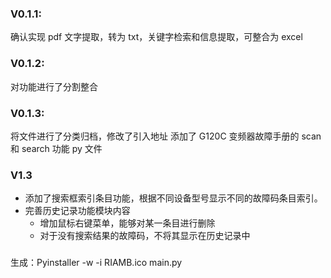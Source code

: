 ### V0.1.1:

确认实现 pdf 文字提取，转为 txt，关键字检索和信息提取，可整合为 excel

### V0.1.2:

对功能进行了分割整合

### V0.1.3:

将文件进行了分类归档，修改了引入地址
添加了 G120C 变频器故障手册的 scan 和 search 功能 py 文件

### V1.3

- 添加了搜索框索引条目功能，根据不同设备型号显示不同的故障码条目索引。
- 完善历史记录功能模块内容
  - 增加鼠标右键菜单，能够对某一条目进行删除
  - 对于没有搜索结果的故障码，不将其显示在历史记录中

###

生成：Pyinstaller -w -i RIAMB.ico main.py

